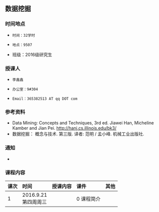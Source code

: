 ## 数据挖掘

### 时间地点
*     时间：32学时
*     地点：9507
* 班级：2016级研究生

### 授课人
*     李鑫鑫
*     办公室：9#304
*     Email：365382513 AT qq DOT com

### 参考资料
* Data Mining: Concepts and Techniques, 3rd ed. Jiawei Han, Micheline Kamber and Jian Pei. http://hanj.cs.illinois.edu/bk3/  
* 数据挖掘： 概念与技术. 第三版. 译者: 范明 / 孟小峰. 机械工业出版社.

### 通知
*

### 课程内容
| 课次  | 时间       |    授课内容 | 课件  | 其他 |
| :-------- | :--------       | :--------      | :--------  | :--------   |
| 1    | 2016.9.21 <br> 第四周周三  |  | 0 课程简介  |  |

